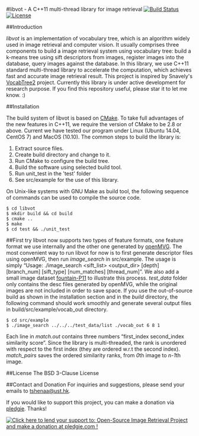 #libvot - A C++11 multi-thread library for image retrieval
[![Build Status](https://travis-ci.org/hlzz/libvot.svg?branch=master)](https://travis-ci.org/hlzz/libvot)
[![License](https://img.shields.io/badge/license-BSD-blue.svg)](LICENSE)

##Introduction

*libvot* is an implementation of vocabulary tree, which is an algorithm widely used in image retrieval and computer vision. It usually comprises three components to build a image retrieval system using vocabulary tree: build a k-means tree using sift descriptors from images, register images into the database, query images against the database. In this library, we use C++11 standard multi-thread library to accelerate the computation, which achieves fast and accurate image retrieval result. This project is inspired by Snavely's [VocabTree2](https://github.com/snavely/VocabTree2) project. Currently this library is under active development for research purpose. If you find this repository useful, please star it to let me know. :)

##Installation

The build system of libvot is based on [CMake](http://cmake.org). To take full advantages of the new features in C++11, we require the version of CMake to be 2.8 or above. Current we have tested our program under Linux (Ubuntu 14.04, CentOS 7) and MacOS (10.10). The common steps to build the library is:

1. Extract source files.
2. Create build directory and change to it.
3. Run CMake to configure the build tree.
4. Build the software using selected build tool.
5. Run unit_test in the 'test' folder
5. See src/example for the use of this library.

On Unix-like systems with GNU Make as build tool, the following sequence of commands
can be used to compile the source code.

    $ cd libvot
    $ mkdir build && cd build
    $ cmake ..
    $ make
    $ cd test && ./unit_test

##First try
libvot now supports two types of feature formats, one feature format we use internally and the other one generated by [openMVG](https://github.com/openMVG/openMVG/). 
The most convenient way to run libvot for now is to first generate descriptor files using openMVG, then run *image_search* in src/example. 
The usage is simply “Usage: ./image_search <sift_list> <output_dir> [depth] [branch_num] [sift_type] [num_matches] [thread_num]”. 
We also add a small image dataset [fountain-P11]( http://cvlabwww.epfl.ch/data/multiview/denseMVS.html) to illustrate this process. 
*test_data* folder only contains the desc files generated by openMVG, while the original images are not included in order to save space. 
If you use the out-of-source build as shown in the installation section and in the *build* directory, 
the following command should work smoothly and generate several output files in build/src/example/vocab_out directory. 

    $ cd src/example
    $ ./image_search ../../../test_data/list ./vocab_out 6 8 1

Each line in *match.out* contains three numbers “first_index second_index similarity score”. 
Since the library is multi-threaded, the rank is unordered with respect to the first index (they are ordered w.r.t the second index). 
*match_pairs* saves the ordered similarity ranks, from *0*th image to *n-1*th image. 

##License
The BSD 3-Clause License

##Contact and Donation
For inquiries and suggestions, please send your emails to 
<tshenaa@ust.hk>. 

If you would like to support this project, you can make a donation via [pledgie](https://pledgie.com/campaigns/30901). Thanks!

<a href='https://pledgie.com/campaigns/30901'><img alt='Click here to lend your support to: Open-Source Image Retrieval Project and make a donation at pledgie.com !' src='https://pledgie.com/campaigns/30901.png?skin_name=chrome' border='0' ></a>
